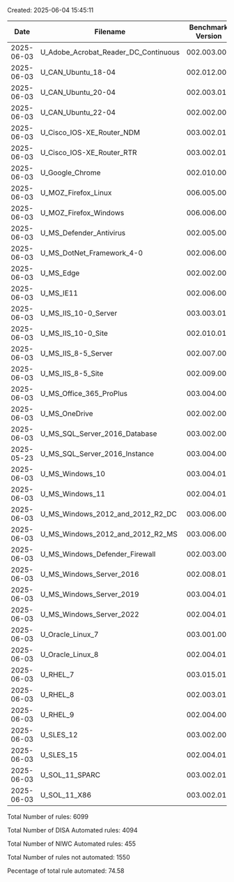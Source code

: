 Created: 2025-06-04 15:45:11

| Date | Filename | Benchmark Version | Total Rules | DISA Automated | NIWC Automated | Not Automated | % Automated |
|---|---|---|---|---|---|---|---|
| 2025-06-03 | U_Adobe_Acrobat_Reader_DC_Continuous | 002.003.005 | 26 | 22 | 3 | 1 | 96.15 |
| 2025-06-03 | U_CAN_Ubuntu_18-04 | 002.012.008 | 176 | 112 | 0 | 64 | 63.63 |
| 2025-06-03 | U_CAN_Ubuntu_20-04 | 002.003.010 | 164 | 109 | 13 | 42 | 74.39 |
| 2025-06-03 | U_CAN_Ubuntu_22-04 | 002.002.002 | 179 | 156 | 16 | 7 | 96.08 |
| 2025-06-03 | U_Cisco_IOS-XE_Router_NDM | 003.002.010 | 42 | 20 | 0 | 22 | 47.61 |
| 2025-06-03 | U_Cisco_IOS-XE_Router_RTR | 003.002.010 | 97 | 6 | 0 | 91 | 6.18 |
| 2025-06-03 | U_Google_Chrome | 002.010.009 | 42 | 36 | 4 | 2 | 95.23 |
| 2025-06-03 | U_MOZ_Firefox_Linux | 006.005.005 | 34 | 29 | 0 | 5 | 85.29 |
| 2025-06-03 | U_MOZ_Firefox_Windows | 006.006.006 | 34 | 23 | 10 | 1 | 97.05 |
| 2025-06-03 | U_MS_Defender_Antivirus | 002.005.007 | 41 | 41 | 0 | 0 | 100.0 |
| 2025-06-03 | U_MS_DotNet_Framework_4-0 | 002.006.007 | 16 | 4 | 10 | 2 | 87.5 |
| 2025-06-03 | U_MS_Edge | 002.002.008 | 59 | 48 | 6 | 5 | 91.52 |
| 2025-06-03 | U_MS_IE11 | 002.006.009 | 137 | 134 | 3 | 0 | 100.0 |
| 2025-06-03 | U_MS_IIS_10-0_Server | 003.003.010 | 44 | 0 | 25 | 19 | 56.81 |
| 2025-06-03 | U_MS_IIS_10-0_Site | 002.010.011 | 44 | 0 | 33 | 11 | 75.0 |
| 2025-06-03 | U_MS_IIS_8-5_Server | 002.007.006 | 43 | 0 | 19 | 24 | 44.18 |
| 2025-06-03 | U_MS_IIS_8-5_Site | 002.009.006 | 49 | 0 | 20 | 29 | 40.81 |
| 2025-06-03 | U_MS_Office_365_ProPlus | 003.004.003 | 138 | 137 | 0 | 1 | 99.27 |
| 2025-06-03 | U_MS_OneDrive | 002.002.005 | 12 | 0 | 11 | 1 | 91.66 |
| 2025-06-03 | U_MS_SQL_Server_2016_Database | 003.002.005 | 28 | 0 | 19 | 9 | 67.85 |
| 2025-05-23 | U_MS_SQL_Server_2016_Instance | 003.004.006 | 101 | 0 | 72 | 29 | 71.28 |
| 2025-06-03 | U_MS_Windows_10 | 003.004.010 | 261 | 218 | 25 | 18 | 93.1 |
| 2025-06-03 | U_MS_Windows_11 | 002.004.010 | 258 | 210 | 30 | 18 | 93.02 |
| 2025-06-03 | U_MS_Windows_2012_and_2012_R2_DC | 003.006.006 | 364 | 258 | 0 | 106 | 70.87 |
| 2025-06-03 | U_MS_Windows_2012_and_2012_R2_MS | 003.006.006 | 329 | 247 | 0 | 82 | 75.07 |
| 2025-06-03 | U_MS_Windows_Defender_Firewall | 002.003.006 | 21 | 20 | 0 | 1 | 95.23 |
| 2025-06-03 | U_MS_Windows_Server_2016 | 002.008.011 | 272 | 201 | 25 | 46 | 83.08 |
| 2025-06-03 | U_MS_Windows_Server_2019 | 003.004.011 | 275 | 204 | 22 | 49 | 82.18 |
| 2025-06-03 | U_MS_Windows_Server_2022 | 002.004.011 | 275 | 204 | 22 | 49 | 82.18 |
| 2025-06-03 | U_Oracle_Linux_7 | 003.001.008 | 242 | 158 | 0 | 84 | 65.28 |
| 2025-06-03 | U_Oracle_Linux_8 | 002.004.011 | 373 | 287 | 13 | 73 | 80.42 |
| 2025-06-03 | U_RHEL_7 | 003.015.011 | 244 | 161 | 19 | 64 | 73.77 |
| 2025-06-03 | U_RHEL_8 | 002.003.014 | 368 | 282 | 35 | 51 | 86.14 |
| 2025-06-03 | U_RHEL_9 | 002.004.005 | 452 | 397 | 0 | 55 | 87.83 |
| 2025-06-03 | U_SLES_12 | 003.002.009 | 211 | 111 | 0 | 100 | 52.6 |
| 2025-06-03 | U_SLES_15 | 002.004.011 | 215 | 120 | 0 | 95 | 55.81 |
| 2025-06-03 | U_SOL_11_SPARC | 003.002.010 | 217 | 69 | 0 | 148 | 31.79 |
| 2025-06-03 | U_SOL_11_X86 | 003.002.010 | 216 | 70 | 0 | 146 | 32.4 |

Total Number of rules: 6099

Total Number of DISA Automated rules: 4094

Total Number of NIWC Automated rules: 455

Total Number of rules not automated: 1550

Pecentage of total rule automated: 74.58
